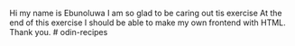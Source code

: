 Hi my name is Ebunoluwa I am so glad to be caring out tis exercise 
At the end of this exercise I should be able to make my own frontend with HTML. Thank you. # odin-recipes
